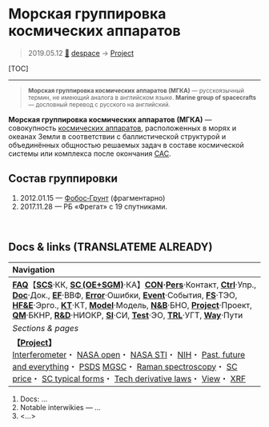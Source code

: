 # Морская группировка космических аппаратов
> 2019.05.12 [🚀](../index/index.md) [despace](index.md) → [Project](project.md)

[TOC]

---

> <small>**Морская группировка космических аппаратов (МГКА)** — русскоязычный термин, не имеющий аналога в английском языке. **Marine group of spacecrafts** — дословный перевод с русского на английский.</small>

**Морская группировка космических аппаратов (МГКА)** — совокупность [космических аппаратов](sc.md), расположенных в морях и океанах Земли в соответствии с баллистической структурой и объединённых общностью решаемых задач в составе космической системы или комплекса после окончания [САС](lifetime.md).



## Состав группировки
   1. 2012.01.15 — [Фобос‑Грунт](фобос_грунт.md) (фрагментарно)
   1. 2017.11.28 — РБ «Фрегат» с 19 спутниками.



<p style="page-break-after:always"> </p>

## Docs & links (TRANSLATEME ALREADY)
|Navigation|
|:--|
|**[FAQ](faq.md)**【**[SCS](scs.md)**·КК, **[SC (OE+SGM)](sc.md)**·КА】**[CON](contact.md)·[Pers](person.md)**·Контакт, **[Ctrl](control.md)**·Упр., **[Doc](doc.md)**·Док., **[EF](ef.md)**·ВВФ, **[Error](error.md)**·Ошибки, **[Event](event.md)**·События, **[FS](fs.md)**·ТЭО, **[HF&E](hfe.md)**·Эрго., **[KT](kt.md)**·КТ, **[Model](model.md)**·Модель, **[N&B](nnb.md)**·БНО, **[Project](project.md)**·Проект, **[QM](qm.md)**·БКНР, **[R&D](rnd.md)**·НИОКР, **[SI](si.md)**·СИ, **[Test](test.md)**·ЭО, **[TRL](trl.md)**·УГТ, **[Way](way.md)**·Пути|
|*Sections & pages*|
|**【[Project](project.md)】**<br> [Interferometer](interferometer.md)・ [NASA open](nasa_open.md)・ [NASA STI](nasa_sti.md)・ [NIH](nih.md)・ [Past, future and everything](pfaeverything.md)・ [PSDS](us_psds.md) [MGSC](mgsc.md)・ [Raman spectroscopy](raman_spsc.md)・ [SC price](sc_price.md)・ [SC typical forms](sc.md)・ [Tech derivative laws](td_laws.md)・ [View](view.md)・ [XRF](xrf.md)|

   1. Docs: …
   1. Notable interwikies — …
   1. <…>
